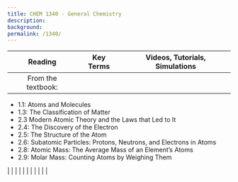 ```yaml
---
title: CHEM 1340 - General Chemistry
description: 
background: 
permalink: /1340/
---
```


| Reading | Key Terms | Videos, Tutorials, Simulations |
|:---------------------------------------------------------------:|:---------:|:------------------------------:|
| From the textbook: 
<ul>  
<li>1.1: Atoms and Molecules</li> 
<li>1.3: The Classification of Matter</li> 
<li>2.3 Modern Atomic Theory and the Laws that Led to It</li> 
<li>2.4: The Discovery of the Electron</li> 
<li>2.5: The Structure of the Atom</li> 
<li>2.6: Subatomic Particles: Protons, Neutrons, and Electrons in Atoms</li> 
<li>2.8: Atomic Mass: The Average Mass of an Element’s Atoms</li> 
<li>2.9: Molar Mass: Counting Atoms by Weighing Them</li>  
</ul> |           |                                |
|                                                                                                                                                                                                                                                                                                                                                                                                                                                                         |           |                                |
|                                                                                                                                                                                                                                                                                                                                                                                                                                                                         |           |                                |